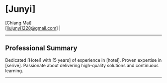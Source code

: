# [Junyi]
[Chiang Mai]  
[liujunyi1228@gmail.com] | 

---

## Professional Summary
Dedicated [Hotel] with [5 years] of experience in [hotel]. Proven expertise in [serive]. Passionate about delivering high-quality solutions and continuous learning.

---

